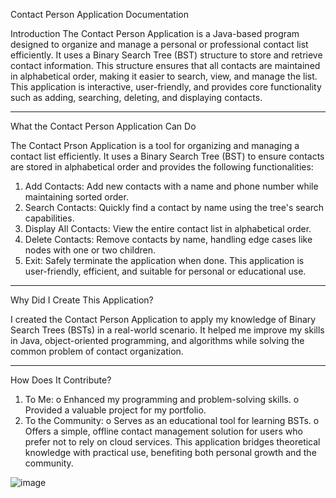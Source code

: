 Contact Person Application Documentation

Introduction
The Contact Person Application is a Java-based program designed to organize and manage a personal or professional contact list efficiently. It uses a Binary Search Tree (BST) structure to store and retrieve contact information. This structure ensures that all contacts are maintained in alphabetical order, making it easier to search, view, and manage the list.
This application is interactive, user-friendly, and provides core functionality such as adding, searching, deleting, and displaying contacts.
________________________________________
What the Contact Person Application Can Do

The Contact Prson Application is a tool for organizing and managing a contact list efficiently. It uses a Binary Search Tree (BST) to ensure contacts are stored in alphabetical order and provides the following functionalities:
1.	Add Contacts: Add new contacts with a name and phone number while maintaining sorted order.
2.	Search Contacts: Quickly find a contact by name using the tree's search capabilities.
3.	Display All Contacts: View the entire contact list in alphabetical order.
4.	Delete Contacts: Remove contacts by name, handling edge cases like nodes with one or two children.
5.	Exit: Safely terminate the application when done.
This application is user-friendly, efficient, and suitable for personal or educational use.
________________________________________
Why Did I Create This Application?

I created the Contact Person Application to apply my knowledge of Binary Search Trees (BSTs) in a real-world scenario. It helped me improve my skills in Java, object-oriented programming, and algorithms while solving the common problem of contact organization.
________________________________________
How Does It Contribute?

1.	To Me:
o	Enhanced my programming and problem-solving skills.
o	Provided a valuable project for my portfolio.
2.	To the Community:
o	Serves as an educational tool for learning BSTs.
o	Offers a simple, offline contact management solution for users who prefer not to rely on cloud services.
This application bridges theoretical knowledge with practical use, benefiting both personal growth and the community.



![image](https://github.com/user-attachments/assets/5dc0ac64-efad-49f1-9c44-4b69d982c32b)

